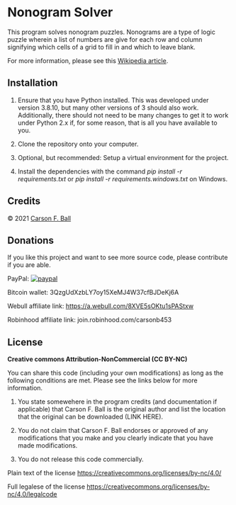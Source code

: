 Nonogram Solver
===============

This program solves nonogram puzzles.  Nonograms are a type of logic puzzle wherein a list of
numbers are give for each row and column signifying which cells of a grid to fill in and which to
leave blank.

For more information, please see this [Wikipedia article](https://en.wikipedia.org/wiki/Nonogram).

Installation
------------
1. Ensure that you have Python installed.  This was developed under version 3.8.10, but many other
versions of 3 should also work.  Additionally, there should not need to be many changes to get it
to work under Python 2.x if, for some reason, that is all you have available to you.

2. Clone the repository onto your computer.

3. Optional, but recommended:  Setup a virtual environment for the project.

4. Install the dependencies with the command *pip install -r requirements.txt* or
*pip install -r requirements.windows.txt* on Windows.

Credits
-------
© 2021 [Carson F. Ball](<mailto://carson@ballweb.org>)

Donations
---------
If you like this project and want to see more source code, please contribute if you are able.

PayPal: [![paypal](https://www.paypalobjects.com/en_US/i/btn/btn_donate_LG.gif)](https://www.paypal.com/cgi-bin/webscr?cmd=_s-xclick&hosted_button_id=CT5XNBHGD5TEN)

Bitcoin wallet: 3QzgUdXzbLY7oy15XeMJ4W37cfBJDeKj6A

Webull affiliate link: https://a.webull.com/8XVE5sOKtu1sPAStxw

Robinhood affiliate link: join.robinhood.com/carsonb453

License
-------
**Creative commons Attribution-NonCommercial (CC BY-NC)**

You can share this code (including your own modifications) as long as the following conditions are
met.  Please see the links below for more information.

1. You state somewehere in the program credits (and documentation if applicable) that Carson F. Ball
is the original author and list the location that the original can be downloaded (LINK HERE).

2. You do not claim that Carson F. Ball endorses or approved of any modifications that you make and
you clearly indicate that you have made modifications.

3. You do not release this code commercially.

Plain text of the license <https://creativecommons.org/licenses/by-nc/4.0/>

Full legalese of the license <https://creativecommons.org/licenses/by-nc/4.0/legalcode>
